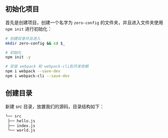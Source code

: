 ## 初始化项目

首先是创建项目，创建一个名字为 `zero-config` 的文件夹，并且进入文件夹使用 `npm init` 进行初始化：

```bash
# 创建目录并且进入
mkdir zero-config && cd $_

# 初始化
npm init -y

# 安装 webpack 和 webpack-cli到开发依赖
npm i webpack --save-dev
npm i webpack-cli --save-dev
```

## 创建目录

新建 src 目录，放置我们的源码，目录结构如下：

```bash
└── src
 ├── hello.js
 ├── index.js
 └── world.js

```
